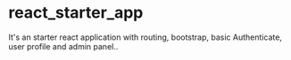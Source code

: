 # react_starter_app
It's an starter react application with routing, bootstrap, basic Authenticate, user profile and admin panel..
